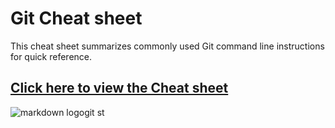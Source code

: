 # Git Cheat sheet

This cheat sheet summarizes commonly used Git command line
instructions for quick reference.

## [Click here to view the Cheat sheet](http://dsfaisal.com/git-cheat-sheet/)

![markdown logo](https://faisalcep.github.io/git-cheat-sheet/assets/logo.png)git st
